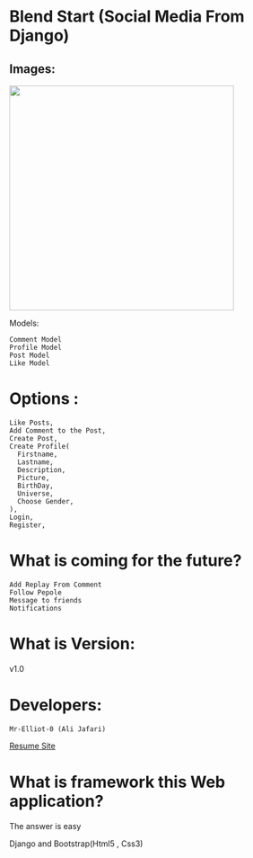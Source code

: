 # Blend Start (Social Media From Django)


<h2>Images:</h2>

<img src="https://github.com/Mr-Elliot-0/Blend-Star/blob/main/ScreenShots/1.png" alt="" style=" width:400;">


<p> Models: </p>

    Comment Model
    Profile Model
    Post Model
    Like Model


# Options :

    Like Posts,
    Add Comment to the Post,
    Create Post,
    Create Profile(
      Firstname,
      Lastname,
      Description,
      Picture,
      BirthDay,
      Universe,
      Choose Gender,
    ),
    Login,
    Register,


# What is coming for the future?
    Add Replay From Comment
    Follow Pepole
    Message to friends
    Notifications

# What is Version:

  v1.0


# Developers:

    Mr-Elliot-0 (Ali Jafari)
  <a href="https://mr-elliot-0.github.io/resume">Resume Site</a>

# What is framework this Web application?
  The answer is easy
  <p>Django and Bootstrap(Html5 , Css3)</p>

